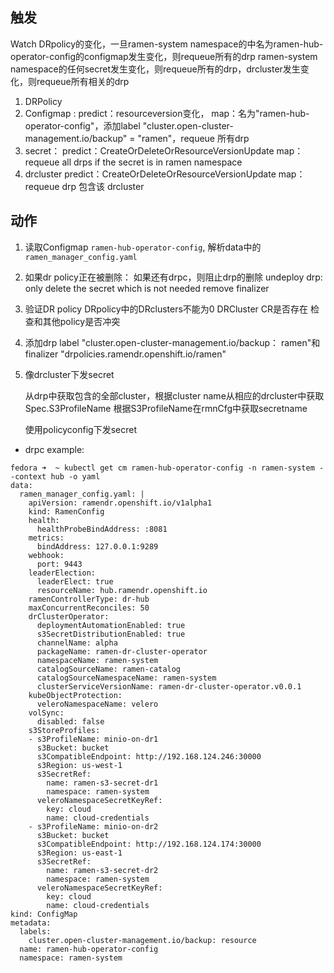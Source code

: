 

## 触发
Watch DRpolicy的变化，一旦ramen-system namespace的中名为ramen-hub-operator-config的configmap发生变化，则requeue所有的drp
ramen-system namespace的任何secret发生变化，则requeue所有的drp，drcluster发生变化，则requeue所有相关的drp

1. DRPolicy
2. Configmap : 
   predict：resourceversion变化， 
   map：名为"ramen-hub-operator-config"，添加label "cluster.open-cluster-management.io/backup" = "ramen"，requeue 所有drp
3. secret：
   predict：CreateOrDeleteOrResourceVersionUpdate
   map：requeue all drps if the secret is in ramen namespace
4. drcluster
   predict：CreateOrDeleteOrResourceVersionUpdate
   map：requeue drp 包含该 drcluster 

## 动作
1. 读取Configmap `ramen-hub-operator-config`, 解析data中的`ramen_manager_config.yaml`
2. 如果dr policy正在被删除：
   如果还有drpc，则阻止drp的删除
   undeploy drp: only delete the secret which is not needed
   remove finalizer
3. 验证DR policy
   DRpolicy中的DRclusters不能为0
   DRCluster CR是否存在
   检查和其他policy是否冲突
4. 添加drp label "cluster.open-cluster-management.io/backup：  ramen"和finalizer "drpolicies.ramendr.openshift.io/ramen"
5. 像drcluster下发secret
   
   从drp中获取包含的全部cluster，根据cluster name从相应的drcluster中获取Spec.S3ProfileName
   根据S3ProfileName在rmnCfg中获取secretname

   使用policyconfig下发secret




- drpc example:
```
fedora ➜  ~ kubectl get cm ramen-hub-operator-config -n ramen-system --context hub -o yaml
data:
  ramen_manager_config.yaml: |
    apiVersion: ramendr.openshift.io/v1alpha1
    kind: RamenConfig
    health:
      healthProbeBindAddress: :8081
    metrics:
      bindAddress: 127.0.0.1:9289
    webhook:
      port: 9443
    leaderElection:
      leaderElect: true
      resourceName: hub.ramendr.openshift.io
    ramenControllerType: dr-hub
    maxConcurrentReconciles: 50
    drClusterOperator:
      deploymentAutomationEnabled: true
      s3SecretDistributionEnabled: true
      channelName: alpha
      packageName: ramen-dr-cluster-operator
      namespaceName: ramen-system
      catalogSourceName: ramen-catalog
      catalogSourceNamespaceName: ramen-system
      clusterServiceVersionName: ramen-dr-cluster-operator.v0.0.1
    kubeObjectProtection:
      veleroNamespaceName: velero
    volSync:
      disabled: false
    s3StoreProfiles:
    - s3ProfileName: minio-on-dr1
      s3Bucket: bucket
      s3CompatibleEndpoint: http://192.168.124.246:30000
      s3Region: us-west-1
      s3SecretRef:
        name: ramen-s3-secret-dr1
        namespace: ramen-system
      veleroNamespaceSecretKeyRef:
        key: cloud
        name: cloud-credentials
    - s3ProfileName: minio-on-dr2
      s3Bucket: bucket
      s3CompatibleEndpoint: http://192.168.124.174:30000
      s3Region: us-east-1
      s3SecretRef:
        name: ramen-s3-secret-dr2
        namespace: ramen-system
      veleroNamespaceSecretKeyRef:
        key: cloud
        name: cloud-credentials
kind: ConfigMap
metadata:
  labels:
    cluster.open-cluster-management.io/backup: resource
  name: ramen-hub-operator-config
  namespace: ramen-system
```